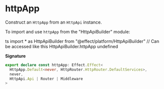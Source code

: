 # httpApp

Construct an `HttpApp` from an `HttpApi` instance.

To import and use `httpApp` from the "HttpApiBuilder" module:

ts
import \* as HttpApiBuilder from "@effect/platform/HttpApiBuilder"
// Can be accessed like this
HttpApiBuilder.httpApp
undefined

**Signature**

```ts
export declare const httpApp: Effect.Effect<
  HttpApp.Default<never, HttpRouter.HttpRouter.DefaultServices>,
  never,
  HttpApi.Api | Router | Middleware
>
```

